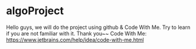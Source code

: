 # algoProject
Hello guys, we will do the project using github & Code With Me. Try to learn if you are not familiar with it. Thank you~~
Code With Me: https://www.jetbrains.com/help/idea/code-with-me.html
